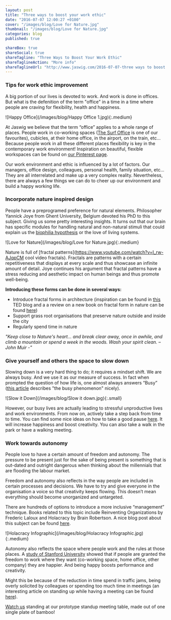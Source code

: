 ```yaml
---
layout: post
title: "Three ways to boost your work ethic"
date: "2016-07-07 12:00:27 +0100"
cover: "/images/blog/Love for Nature.jpg"
thumbnail: "/images/blog/Love for Nature.jpg"
categories: blog
published: true

shareBox: true
shareSocial: true
shareTagline: "Three Ways to Boost Your Work Ethic"
shareTaglineAction: "More info"
shareTaglineUrl: "http://www.jaswig.com/2016-07-07-three ways to boost your work ethic.html"
---
```


### Tips for work ethic improvement

A big portion of our lives is devoted to work. And work is done in offices. But what is the defenition of the term "office" in a time in a time where people are craving for flexibility, health and happiness. 
<!--more-->

![Happy Office](/images/blog/Happy Office 1.jpg){:.medium}

At Jaswig we believe that the term “office” applies to a whole range of places. People work in co-working spaces ([The Surf Office](https://www.thesurfoffice.com/) is one of our favourites), cubicles, at their home office, in the airport, on the train, etc… Because people work in all these different places flexibility is key in the contemporary work environment! Inspiration on beautiful, flexible workspaces can be found on [our Pinterest page](https://www.pinterest.com/jaswighq/). 

Our work environment and ethic is influenced by a lot of factors. Our managers, office design, colleagues, personal health, family situation, etc… They are all interrelated and make up a very complex reality. Nevertheless, there are always a few things we can do to cheer up our environment and build a happy working life.

### Incorporate nature inspired design

People have a preprogramed preference for natural elements. Philosopher Yannick Joye from Ghent University, Belgium devoted his PhD to this subject. Giving us some pretty interesting insights. It turns out that our brain has specific modules for handling natural and non-natural stimuli that could explain us the [biophilia hypothesis](https://en.wikipedia.org/wiki/Biophilia_hypothesis) or the love of living systems. 

![Love for Nature](/images/blog/Love for Nature.jpg){:.medium}

Nature is full of [fractal patterns](https://www.youtube.com/watch?v=I_rw-AJqpCM cool video fractals). Fractals are patterns with a certain repetitiveness that displays at every scale and thus showcase an infinite amount of detail. Joye continues his argument that fractal patterns have a stress reducing and aesthetic impact on human beings and thus promote well-being. 

**Introducing these forms can be done in several ways:**
- Introduce fractal forms in architecture (inspiration can be found in [this](http://blog.ted.com/architecture-infused-with-fractals-ron-eglash-and-xavier-vilalta/) TED blog and a a review on a new book on fractal form in nature can be found [here](http://www.smithsonianmag.com/science-nature/science-behind-natures-patterns-180959033/?no-ist))
- Support grass root organisations that preserve nature outside and inside the city 
- Regularly spend time in nature


*"Keep close to Nature's heart... and break clear away, once in awhile, and climb a mountain or spend a week in the woods. Wash your spirit clean. – John Muir -"*


### Give yourself and others the space to slow down

Slowing down is a very hard thing to do; it requires a mindset shift. We are always busy. And we use it as our measure of success. In fact when prompted the question of how life is, one almost always answers “Busy” ([this article](https://medium.com/adventures-in-consumer-technology/there-s-never-any-time-adfe472d8613#.uanxg6zc4) describes "the busy phenomenon" nicely). 

![Slow it Down](/images/blog/Slow it down.jpg){:.small}

However, our busy lives are actually leading to stressful unproductive lives and work environments. 
From now on, actively take a step back from time to time. You can find some nice ideas on how to take a good pause [here](http://www.kikki-k.com/hourglass-pause).  It will increase happiness and boost creativity. You can also take a walk in the park or have a walking meeting.

### Work towards autonomy

People love to have a certain amount of freedom and autonomy. The pressure to be present just for the sake of being present is something that is out-dated and outright dangerous when thinking about the millennials that are flooding the labour market. 

Freedom and autonomy also reflects in the way people are included in certain processes and decisions. We have to try and give everyone in the organisation a voice so that creativity keeps flowing. This doesn’t mean everything should become unorganized and untargeted. 

There are hundreds of options to introduce a more inclusive “management” technique. Books related to this topic include Reinventing Organizations by Frederic Laloux and Holacracy by Brain Robertson. A nice blog post about this subject can be found [here](https://medium.com/creative-order/beyond-hierarchy-holacracy-truly-responsive-organisations-love-authority-18e659d70297#.hk9a9y161).

![Holacracy Infographic](/images/blog/Holacracy Infographic.jpg){:.medium}

Autonomy also reflects the space where people work and the rules at those places. A [study of Stanford University](https://www.gsb.stanford.edu/insights/researchers-flexibility-may-be-key-increased-productivity) showed that if people are granted the freedom to work where they want (co-working space, home office, other company) they are happier. And being happy boosts performance and creativity.

Might this be because of the reduction in time spend in traffic jams, being overly solicited by colleagues or spending too much time in meetings (an interesting article on standing up while having a meeting can be found [here]( http://www.forbes.com/sites/groupthink/2014/06/19/kick-the-chair-how-standing-cut-our-meeting-times-by-25/#37820a266d17)).

[Watch us](https://www.youtube.com/watch?v=83UODs4TXcI) standing at our prototype standup meeting table, made out of one single plate of bamboo!
